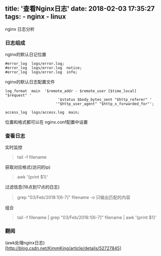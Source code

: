 title: '查看Nginx日志'
date: 2018-02-03 17:35:27
tags:
    - nginx
    - linux
---
nginx 日志分析
<!--more-->

### 日志组成
nginx的默认日记位置
```
#error_log  logs/error.log;
#error_log  logs/error.log  notice;
#error_log  logs/error.log  info;
```

nginx的默认日志配置文件

```
log_format  main  '$remote_addr - $remote_user [$time_local] "$request" '
                        '$status $body_bytes_sent "$http_referer" '
                       '"$http_user_agent" "$http_x_forwarded_for"';
                       
access_log  logs/access.log  main;
```

位置和格式都可以在 nginx.conf配置中设置

### 查看日志
实时监控
> tail -f filename  

获取对应格式(访问的ip)
> awk '{print $1}'

过滤信息(16点到17点的日志)
> grep "03/Feb/2018:1[6-7]" filename
> -o 只输出匹配的内容

组合
> tail -f filename | grep "03/Feb/2018:1[6-7]" filename | awk '{print $1}'

### 翻阅
(awk处理nginx日志)[http://blog.csdn.net/KimmKing/article/details/52727845]
